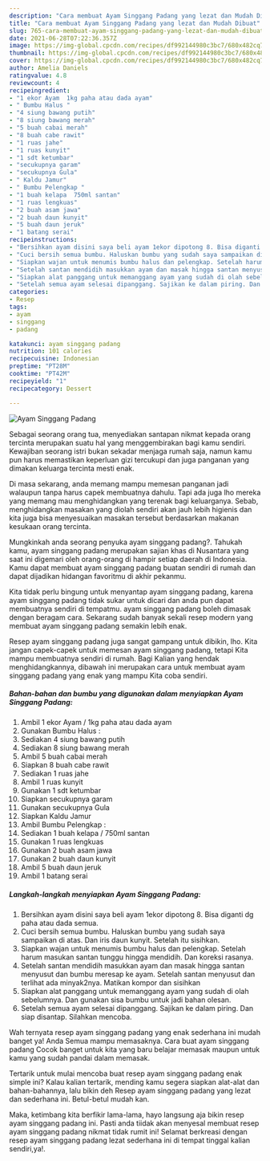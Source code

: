 ```yaml
---
description: "Cara membuat Ayam Singgang Padang yang lezat dan Mudah Dibuat"
title: "Cara membuat Ayam Singgang Padang yang lezat dan Mudah Dibuat"
slug: 765-cara-membuat-ayam-singgang-padang-yang-lezat-dan-mudah-dibuat
date: 2021-06-28T07:22:36.357Z
image: https://img-global.cpcdn.com/recipes/df992144980c3bc7/680x482cq70/ayam-singgang-padang-foto-resep-utama.jpg
thumbnail: https://img-global.cpcdn.com/recipes/df992144980c3bc7/680x482cq70/ayam-singgang-padang-foto-resep-utama.jpg
cover: https://img-global.cpcdn.com/recipes/df992144980c3bc7/680x482cq70/ayam-singgang-padang-foto-resep-utama.jpg
author: Amelia Daniels
ratingvalue: 4.8
reviewcount: 4
recipeingredient:
- "1 ekor Ayam  1kg paha atau dada ayam"
- " Bumbu Halus "
- "4 siung bawang putih"
- "8 siung bawang merah"
- "5 buah cabai merah"
- "8 buah cabe rawit"
- "1 ruas jahe"
- "1 ruas kunyit"
- "1 sdt ketumbar"
- "secukupnya garam"
- "secukupnya Gula"
- " Kaldu Jamur"
- " Bumbu Pelengkap "
- "1 buah kelapa  750ml santan"
- "1 ruas lengkuas"
- "2 buah asam jawa"
- "2 buah daun kunyit"
- "5 buah daun jeruk"
- "1 batang serai"
recipeinstructions:
- "Bersihkan ayam disini saya beli ayam 1ekor dipotong 8. Bisa diganti dg paha atau dada semua."
- "Cuci bersih semua bumbu. Haluskan bumbu yang sudah saya sampaikan di atas. Dan iris daun kunyit. Setelah itu sisihkan."
- "Siapkan wajan untuk menumis bumbu halus dan pelengkap. Setelah harum masukan santan tunggu hingga mendidih. Dan koreksi rasanya."
- "Setelah santan mendidih masukkan ayam dan masak hingga santan menyusut dan bumbu meresap ke ayam. Setelah santan menyusut dan terlihat ada minyak2nya. Matikan kompor dan sisihkan"
- "Siapkan alat panggang untuk memanggang ayam yang sudah di olah sebelumnya. Dan gunakan sisa bumbu untuk jadi bahan olesan."
- "Setelah semua ayam selesai dipanggang. Sajikan ke dalam piring. Dan siap disantap. Silahkan mencoba."
categories:
- Resep
tags:
- ayam
- singgang
- padang

katakunci: ayam singgang padang 
nutrition: 101 calories
recipecuisine: Indonesian
preptime: "PT28M"
cooktime: "PT42M"
recipeyield: "1"
recipecategory: Dessert

---
```



![Ayam Singgang Padang](https://img-global.cpcdn.com/recipes/df992144980c3bc7/680x482cq70/ayam-singgang-padang-foto-resep-utama.jpg)

Sebagai seorang orang tua, menyediakan santapan nikmat kepada orang tercinta merupakan suatu hal yang menggembirakan bagi kamu sendiri. Kewajiban seorang istri bukan sekadar menjaga rumah saja, namun kamu pun harus memastikan keperluan gizi tercukupi dan juga panganan yang dimakan keluarga tercinta mesti enak.

Di masa  sekarang, anda memang mampu memesan panganan jadi walaupun tanpa harus capek membuatnya dahulu. Tapi ada juga lho mereka yang memang mau menghidangkan yang terenak bagi keluarganya. Sebab, menghidangkan masakan yang diolah sendiri akan jauh lebih higienis dan kita juga bisa menyesuaikan masakan tersebut berdasarkan makanan kesukaan orang tercinta. 



Mungkinkah anda seorang penyuka ayam singgang padang?. Tahukah kamu, ayam singgang padang merupakan sajian khas di Nusantara yang saat ini digemari oleh orang-orang di hampir setiap daerah di Indonesia. Kamu dapat membuat ayam singgang padang buatan sendiri di rumah dan dapat dijadikan hidangan favoritmu di akhir pekanmu.

Kita tidak perlu bingung untuk menyantap ayam singgang padang, karena ayam singgang padang tidak sukar untuk dicari dan anda pun dapat membuatnya sendiri di tempatmu. ayam singgang padang boleh dimasak dengan beragam cara. Sekarang sudah banyak sekali resep modern yang membuat ayam singgang padang semakin lebih enak.

Resep ayam singgang padang juga sangat gampang untuk dibikin, lho. Kita jangan capek-capek untuk memesan ayam singgang padang, tetapi Kita mampu membuatnya sendiri di rumah. Bagi Kalian yang hendak menghidangkannya, dibawah ini merupakan cara untuk membuat ayam singgang padang yang enak yang mampu Kita coba sendiri.

<!--inarticleads1-->

##### Bahan-bahan dan bumbu yang digunakan dalam menyiapkan Ayam Singgang Padang:

1. Ambil 1 ekor Ayam / 1kg paha atau dada ayam
1. Gunakan  Bumbu Halus :
1. Sediakan 4 siung bawang putih
1. Sediakan 8 siung bawang merah
1. Ambil 5 buah cabai merah
1. Siapkan 8 buah cabe rawit
1. Sediakan 1 ruas jahe
1. Ambil 1 ruas kunyit
1. Gunakan 1 sdt ketumbar
1. Siapkan secukupnya garam
1. Gunakan secukupnya Gula
1. Siapkan  Kaldu Jamur
1. Ambil  Bumbu Pelengkap :
1. Sediakan 1 buah kelapa / 750ml santan
1. Gunakan 1 ruas lengkuas
1. Gunakan 2 buah asam jawa
1. Gunakan 2 buah daun kunyit
1. Ambil 5 buah daun jeruk
1. Ambil 1 batang serai




<!--inarticleads2-->

##### Langkah-langkah menyiapkan Ayam Singgang Padang:

1. Bersihkan ayam disini saya beli ayam 1ekor dipotong 8. Bisa diganti dg paha atau dada semua.
1. Cuci bersih semua bumbu. Haluskan bumbu yang sudah saya sampaikan di atas. Dan iris daun kunyit. Setelah itu sisihkan.
1. Siapkan wajan untuk menumis bumbu halus dan pelengkap. Setelah harum masukan santan tunggu hingga mendidih. Dan koreksi rasanya.
1. Setelah santan mendidih masukkan ayam dan masak hingga santan menyusut dan bumbu meresap ke ayam. Setelah santan menyusut dan terlihat ada minyak2nya. Matikan kompor dan sisihkan
1. Siapkan alat panggang untuk memanggang ayam yang sudah di olah sebelumnya. Dan gunakan sisa bumbu untuk jadi bahan olesan.
1. Setelah semua ayam selesai dipanggang. Sajikan ke dalam piring. Dan siap disantap. Silahkan mencoba.




Wah ternyata resep ayam singgang padang yang enak sederhana ini mudah banget ya! Anda Semua mampu memasaknya. Cara buat ayam singgang padang Cocok banget untuk kita yang baru belajar memasak maupun untuk kamu yang sudah pandai dalam memasak.

Tertarik untuk mulai mencoba buat resep ayam singgang padang enak simple ini? Kalau kalian tertarik, mending kamu segera siapkan alat-alat dan bahan-bahannya, lalu bikin deh Resep ayam singgang padang yang lezat dan sederhana ini. Betul-betul mudah kan. 

Maka, ketimbang kita berfikir lama-lama, hayo langsung aja bikin resep ayam singgang padang ini. Pasti anda tiidak akan menyesal membuat resep ayam singgang padang nikmat tidak rumit ini! Selamat berkreasi dengan resep ayam singgang padang lezat sederhana ini di tempat tinggal kalian sendiri,ya!.

